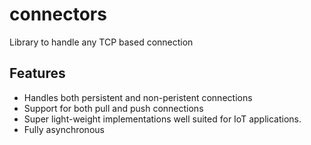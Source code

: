 # connectors
Library to handle any TCP based connection

## Features
- Handles both persistent and non-peristent connections
- Support for both pull and push connections
- Super light-weight implementations well suited for IoT applications.
- Fully asynchronous

